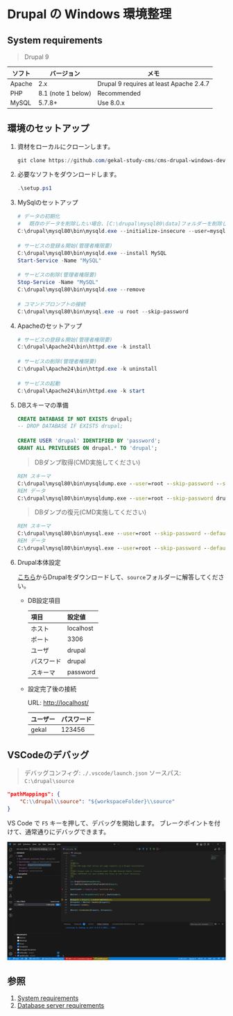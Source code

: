 # Drupal の Windows 環境整理

## System requirements

> Drupal 9

| ソフト | バージョン         | メモ                                    |
| ------ | ------------------ | --------------------------------------- |
| Apache | 2.x                | Drupal 9 requires at least Apache 2.4.7 |
| PHP    | 8.1 (note 1 below) | Recommended                             |
| MySQL  | 5.7.8+             | Use 8.0.x                               |

## 環境のセットアップ

1. 資材をローカルにクローンします。

    ```powershell
    git clone https://github.com/gekal-study-cms/cms-drupal-windows-dev.git /drupal
    ```

2. 必要なソフトをダウンロードします。

    ```powershell
    .\setup.ps1
    ```

3. MySqlのセットアップ

    ```powershell
    # データの初期化
    # 　既存のデータを削除したい場合、[C:\drupal\mysql80\data]フォルダーを削除してください。
    C:\drupal\mysql80\bin\mysqld.exe --initialize-insecure --user=mysql
    
    # サービスの登録＆開始(管理者権限要)
    C:\drupal\mysql80\bin\mysqld.exe --install MySQL
    Start-Service -Name "MySQL"
    
    # サービスの削除(管理者権限要)
    Stop-Service -Name "MySQL"
    C:\drupal\mysql80\bin\mysqld.exe --remove

    # コマンドプロンプトの接続
    C:\drupal\mysql80\bin\mysql.exe -u root --skip-password
    ```

4. Apacheのセットアップ

    ```powershell
    # サービスの登録＆開始(管理者権限要)
    C:\drupal\Apache24\bin\httpd.exe -k install
    
    # サービスの削除(管理者権限要)
    C:\drupal\Apache24\bin\httpd.exe -k uninstall

    # サービスの起動
    C:\drupal\Apache24\bin\httpd.exe -k start
    ```

5. DBスキーマの準備

    ```sql
    CREATE DATABASE IF NOT EXISTS drupal;
    -- DROP DATABASE IF EXISTS drupal;
    
    CREATE USER 'drupal' IDENTIFIED BY 'password';
    GRANT ALL PRIVILEGES ON drupal.* TO 'drupal';
    ```

    > DBダンプ取得(CMD実施してください)

    ```cmd
    REM スキーマ
    C:\drupal\mysql80\bin\mysqldump.exe --user=root --skip-password --single-transaction --no-data --routines drupal > C:\drupal\dump\01.drupal.schema.sql
    REM データ
    C:\drupal\mysql80\bin\mysqldump.exe --user=root --skip-password drupal --single-transaction --no-create-info > C:\drupal\dump\02.drupal.data.sql
    ```

    > DBダンプの復元(CMD実施してください)

    ```cmd
    REM スキーマ
    C:\drupal\mysql80\bin\mysql.exe --user=root --skip-password --default-character-set=utf8 drupal < C:\drupal\dump\01.drupal.schema.sql
    REM データ
    C:\drupal\mysql80\bin\mysql.exe --user=root --skip-password --default-character-set=utf8 drupal < C:\drupal\dump\02.drupal.data.sql
    ```

6. Drupal本体設定

    [こちら](https://www.drupal.org/project/drupal/releases?version=9)からDrupalをダウンロードして、`source`フォルダーに解答してください。

    - DB設定項目

        | 項目       | 設定値    |
        | ---------- | --------- |
        | ホスト     | localhost |
        | ポート     | 3306      |
        | ユーザ     | drupal    |
        | パスワード | drupal    |
        | スキーマ   | password  |

    - 設定完了後の接続

        URL: <http://localhost/>

        | ユーザー | パスワード |
        | -------- | ---------- |
        | gekal    | 123456     |

## VSCodeのデバッグ

> デバッグコンフィグ: `./.vscode/launch.json`
> ソースパス: `C:\drupal\source`

```json
"pathMappings": {
    "C:\\drupal\\source": "${workspaceFolder}\\source"
}
```

VS Code で `F5` キーを押して、デバッグを開始します。
ブレークポイントを付けて、通常通りにデバッグできます。

![Debug View](/images/debug-view.png)

## 参照

1. [System requirements](https://www.drupal.org/docs/getting-started/system-requirements)
2. [Database server requirements](https://www.drupal.org/docs/system-requirements/database-server-requirements)
